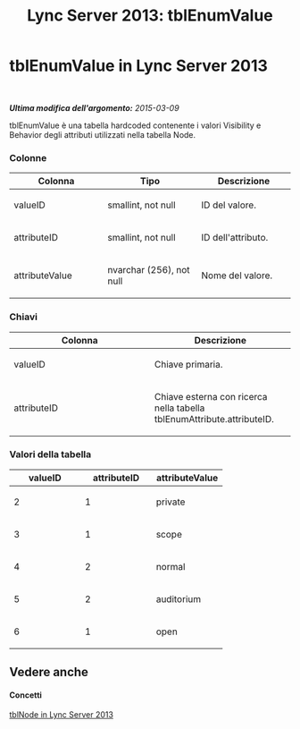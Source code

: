 ﻿---
title: 'Lync Server 2013: tblEnumValue'
TOCTitle: tblEnumValue
ms:assetid: a33df20c-d19d-4f5c-b012-29dab8fb9200
ms:mtpsurl: https://technet.microsoft.com/it-it/library/Gg615025(v=OCS.15)
ms:contentKeyID: 49301526
ms.date: 08/24/2015
mtps_version: v=OCS.15
ms.translationtype: HT
---

# tblEnumValue in Lync Server 2013

 

_**Ultima modifica dell'argomento:** 2015-03-09_

tblEnumValue è una tabella hardcoded contenente i valori Visibility e Behavior degli attributi utilizzati nella tabella Node.

### Colonne

<table>
<colgroup>
<col style="width: 33%" />
<col style="width: 33%" />
<col style="width: 33%" />
</colgroup>
<thead>
<tr class="header">
<th>Colonna</th>
<th>Tipo</th>
<th>Descrizione</th>
</tr>
</thead>
<tbody>
<tr class="odd">
<td><p>valueID</p></td>
<td><p>smallint, not null</p></td>
<td><p>ID del valore.</p></td>
</tr>
<tr class="even">
<td><p>attributeID</p></td>
<td><p>smallint, not null</p></td>
<td><p>ID dell'attributo.</p></td>
</tr>
<tr class="odd">
<td><p>attributeValue</p></td>
<td><p>nvarchar (256), not null</p></td>
<td><p>Nome del valore.</p></td>
</tr>
</tbody>
</table>


### Chiavi

<table>
<colgroup>
<col style="width: 50%" />
<col style="width: 50%" />
</colgroup>
<thead>
<tr class="header">
<th>Colonna</th>
<th>Descrizione</th>
</tr>
</thead>
<tbody>
<tr class="odd">
<td><p>valueID</p></td>
<td><p>Chiave primaria.</p></td>
</tr>
<tr class="even">
<td><p>attributeID</p></td>
<td><p>Chiave esterna con ricerca nella tabella tblEnumAttribute.attributeID.</p></td>
</tr>
</tbody>
</table>


### Valori della tabella

<table>
<colgroup>
<col style="width: 33%" />
<col style="width: 33%" />
<col style="width: 33%" />
</colgroup>
<thead>
<tr class="header">
<th>valueID</th>
<th>attributeID</th>
<th>attributeValue</th>
</tr>
</thead>
<tbody>
<tr class="odd">
<td><p>2</p></td>
<td><p>1</p></td>
<td><p>private</p></td>
</tr>
<tr class="even">
<td><p>3</p></td>
<td><p>1</p></td>
<td><p>scope</p></td>
</tr>
<tr class="odd">
<td><p>4</p></td>
<td><p>2</p></td>
<td><p>normal</p></td>
</tr>
<tr class="even">
<td><p>5</p></td>
<td><p>2</p></td>
<td><p>auditorium</p></td>
</tr>
<tr class="odd">
<td><p>6</p></td>
<td><p>1</p></td>
<td><p>open</p></td>
</tr>
</tbody>
</table>


## Vedere anche

#### Concetti

[tblNode in Lync Server 2013](lync-server-2013-tblnode.md)

